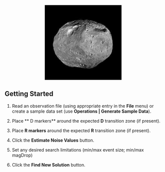 

<center><img src="Vesta.jpg"></center>

## Getting Started


 1.  Read an observation file (using appropriate entry in the **File** menu) or create a sample data set (use **Operations | Generate Sample Data**).
 
 2. Place ** D markers** around the expected **D** transition zone (if present).
 
 3. Place **R markers** around the expected **R** transition zone (if present).
 
 4. Click the **Estimate Noise Values** button.
 
 5. Set any desired search limitations (min/max event size; min/max magDrop)
 
 6. Click the **Find New Solution** button. 
 
  
    
     

